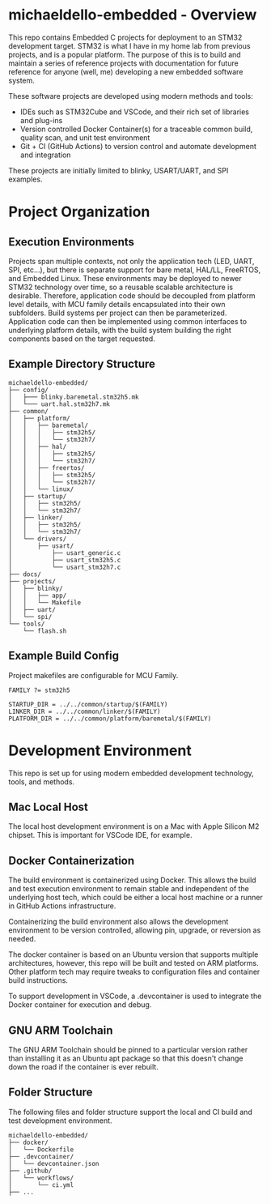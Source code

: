 # michaeldello-embedded - Overview

This repo contains Embedded C projects for deployment to an STM32 development target. STM32 is what I have in my home lab from previous projects, and is a popular platform. The purpose of this is to build and maintain a series of reference projects with documentation for future reference for anyone (well, me) developing a new embedded software system.

These software projects are developed using modern methods and tools:
- IDEs such as STM32Cube and VSCode, and their rich set of libraries and plug-ins
- Version controlled Docker Container(s) for a traceable common build, quality scan, and unit test environment
- Git + CI (GitHub Actions) to version control and automate development and integration

These projects are initially limited to blinky, USART/UART, and SPI examples.

# Project Organization

## Execution Environments

Projects span multiple contexts, not only the application tech (LED, UART, SPI, etc...), but there is separate support for bare metal, HAL/LL, FreeRTOS, and Embedded Linux. These environments may be deployed to newer STM32 technology over time, so a reusable scalable architecture is desirable. Therefore, application code should be decoupled from platform level details, with MCU family details encapsulated into their own subfolders. Build systems per project can then be parameterized. Application code can then be implemented using common interfaces to underlying platform details, with the build system building the right components based on the target requested.

## Example Directory Structure
```
michaeldello-embedded/
├── config/
│   ├─── blinky.baremetal.stm32h5.mk
│   └─── uart.hal.stm32h7.mk
├── common/
│   ├── platform/
│   │   ├── baremetal/
│   │   │   ├── stm32h5/
│   │   │   └── stm32h7/
│   │   ├── hal/
│   │   │   ├── stm32h5/
│   │   │   └── stm32h7/
│   │   ├── freertos/
│   │   │   ├── stm32h5/
│   │   │   └── stm32h7/
│   │   └── linux/
│   ├── startup/
│   │   ├── stm32h5/
│   │   └── stm32h7/
│   ├── linker/
│   │   ├── stm32h5/
│   │   └── stm32h7/
│   └── drivers/
│       ├── usart/
│           ├── usart_generic.c
│           ├── usart_stm32h5.c
│           └── usart_stm32h7.c
├── docs/
├── projects/
│   ├── blinky/
│   │   ├── app/
│   │   └── Makefile
│   ├── uart/
│   └── spi/
└── tools/
    └── flash.sh
```

## Example Build Config

Project makefiles are configurable for MCU Family. 
```
FAMILY ?= stm32h5

STARTUP_DIR = ../../common/startup/$(FAMILY)
LINKER_DIR = ../../common/linker/$(FAMILY)
PLATFORM_DIR = ../../common/platform/baremetal/$(FAMILY)
```

# Development Environment

This repo is set up for using modern embedded development technology, tools, and methods.

## Mac Local Host

The local host development environment is on a Mac with Apple Silicon M2 chipset. This is important for VSCode IDE, for example.

## Docker Containerization

The build environment is containerized using Docker. This allows the build and test execution environment to remain stable and independent of the underlying host tech, which could be either a local host machine or a runner in GitHub Actions infrastructure. 

Containerizing the build environment also allows the development environment to be version controlled, allowing pin, upgrade, or reversion as needed.

The docker container is based on an Ubuntu version that supports multiple architectures, however, this repo will be built and tested on ARM platforms. Other platform tech may require tweaks to configuration files and container build instructions.

To support development in VSCode, a .devcontainer is used to integrate the Docker container for execution and debug.

## GNU ARM Toolchain

The GNU ARM Toolchain should be pinned to a particular version rather than installing it as an Ubuntu apt package so that this doesn't change down the road if the container is ever rebuilt.

## Folder Structure

The following files and folder structure support the local and CI build and test development environment.
```
michaeldello-embedded/
├── docker/
│   └── Dockerfile
├── .devcontainer/
│   └── devcontainer.json
├── .github/
│   └── workflows/
│       └── ci.yml
├── ...
```